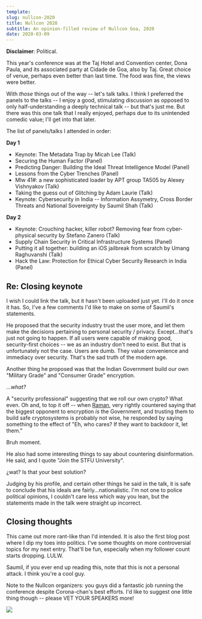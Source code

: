```yaml
---
template:
slug: nullcon-2020
title: Nullcon 2020
subtitle: An opinion-filled review of Nullcon Goa, 2020
date: 2020-03-09
---
```


**Disclaimer**: Political.

This year's conference was at the Taj Hotel and Convention center, Dona
Paula, and its associated party at Cidade de Goa, also by Taj.
Great choice of venue, perhaps even better than last time. The food was
fine, the views were better.

With _those_ things out of the way -- let's talk talks. I think
I preferred the panels to the talks -- I enjoy a good, stimulating
discussion as opposed to only half-understanding a deeply technical
talk -- but that's just me. But there was this one talk that I really
enjoyed, perhaps due to its unintended comedic value; I'll get into that
later.

The list of panels/talks I attended in order:

**Day 1**

- Keynote: The Metadata Trap by Micah Lee (Talk)
- Securing the Human Factor (Panel)
- Predicting Danger: Building the Ideal Threat Intelligence Model (Panel)
- Lessons from the Cyber Trenches (Panel)
- Mlw 41#: a new sophisticated loader by APT group TA505 by Alexey Vishnyakov (Talk)
- Taking the guess out of Glitching by Adam Laurie (Talk)
- Keynote: Cybersecurity in India -- Information Assymetry, Cross Border
    Threats and National Sovereignty by Saumil Shah (Talk)

**Day 2**

- Keynote: Crouching hacker, killer robot? Removing fear from
    cyber-physical security by Stefano Zanero (Talk)
- Supply Chain Security in Critical Infrastructure Systems (Panel)
- Putting it all together: building an iOS jailbreak from scratch by
    Umang Raghuvanshi (Talk)
- Hack the Law: Protection for Ethical Cyber Security Research in India
  (Panel)

## Re: Closing keynote

I wish I could link the talk, but it hasn't been uploaded just yet. I'll
do it once it has. So, I've a few comments I'd like to make on some of
Saumil's statements.

He proposed that the security industry trust the user more, and let them
make the decisions pertaining to personal security / privacy.
Except...that's just not going to happen. If all users were capable
of making good, security-first choices -- we as an industry don't
need to exist. But that is unfortunately not the case.
Users are dumb. They value convenience and immediacy over
security. That's the sad truth of the modern age.

Another thing he proposed was that the Indian Government build our own
"Military Grade" and "Consumer Grade" encryption.

_...what?_

A "security professional" suggesting that we roll our own crypto? What
even. Oh and, to top it off -- when
[Raman](https://twitter.com/tame_wildcard), very rightly countered
saying that the biggest opponent to encryption _is_ the Government, and
trusting them to build safe cryptosystems is probably not wise, he
responded by saying something to the effect of "Eh, who cares? If they
want to backdoor it, let them." 

Bruh moment.

He also had some interesting things to say about countering
disinformation. He said, and I quote "Join the STFU University".

¿wat? Is that your best solution? 

Judging by his profile, and certain other things he said in the talk, it
is safe to conclude that his ideals are fairly...nationalistic. I'm not
one to police political opinions, I couldn't care less which way you
lean, but the statements made in the talk were straight up
incorrect.

## Closing thoughts

This came out more rant-like than I'd intended. It is also the first
blog post where I dip my toes into politics. I've some thoughts on more
controversial topics for my next entry. That'll be fun, especially when
my follower count starts dropping. LULW.

Saumil, if you ever end up reading this, note that this is not
a personal attack. I think you're a cool guy.

Note to the Nullcon organizers: you guys did a fantastic job running the
conference despite Corona-chan's best efforts. I'd like to suggest one
little thing though -- please VET YOUR SPEAKERS more!

![](https://x.icyphox.sh/EjO-E.jpg)
